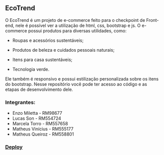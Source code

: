 ## EcoTrend
<p>O EcoTrend é um projeto de e-commerce feito para o checkpoint de Front-end, nele é possível ver a utilização de html, css, bootstrap e js. O e-commerce possui produtos para diversas utilidades, como:</p>

- Roupas e acessórios sustentáveis;

- Produtos de beleza e cuidados pessoais naturais;

- Itens para casa sustentáveis;

- Tecnologia verde.

<p>Ele também é responsivo e possui estilização personalizada sobre os itens do bootstrap. Nesse repositório você pode ter acesso ao código e as etapas de desenvolvimento dele.</p>


### Integrantes:
-  Enzo Miletta - RM98677
- Lucas Son - RM554724
- Marcela Torro - RM557658
- Matheus Vinícius - RM555177
- Matheus Queiroz - RM558801

### <a href="https://wisers-1ess.github.io/EcoTrend/" target="_BLANK">Deploy</a>
